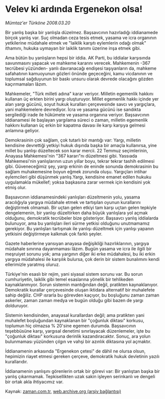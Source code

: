 # Velev ki ardında Ergenekon olsa!

*Mümtaz'er Türköne 2008.03.20*

<tr><td class="metin" colspan="2" style="padding-top: 20px; padding-left: 5px; padding-right: 10px;">Bir yanlış başka bir yanlışla düzelmez. Başsavcının hazırladığı iddianamede birçok yanlış var. Suç olmadan ceza tesis etmek, yasama ve icra organının yetkilerine müdahale etmek ve "laiklik karşıtı eylemlerin odağı olmak" ithamını, hukuka uymayan bir laiklik tanımı üzerine inşa etmek gibi.</td></tr><tr><td class="metin" colspan="2" style="padding-top: 20px; padding-left: 5px; padding-right: 10px;"><p>Ama bütün bu yanlışların hepsi bir iddia. AK Parti, bu iddialar karşısında savunmasını yapacak ve mahkeme kararını verecek. Mahkemenin -367 tecrübesi yüzünden- yanlı davranacağı endişesi taşıyanların da, mahkeme safahatının kamuoyunun gözleri önünde geçeceğini, kamu vicdanının ve toplumsal sağduyunun bir baskı unsuru olarak devrede olacağını gözden kaçırmamaları lâzım.
<p>Mahkemeler, "Türk milleti adına" karar veriyor. Milletin egemenlik hakkını kullanan üç erkten birini yargı oluşturuyor. Millet egemenlik hakkı içinde yer alan yargı gücünü, soyut hukuk kuralları çerçevesinde savcı ve yargıçlara, yani mahkemelere devrediyor. İcra ve yasama gücünü ise sandıkta sergilediği irade ile hükümete ve yasama organına veriyor. Başsavcının iddianamesi ile başlayan yargılama süreci o zaman, milletin egemenlik hakkını kullanan üç erkin bir kapatma davası ile karşı karşıya gelmesi anlamına geliyor.
<p>Demokrasinin çok sağlam, çok tutarlı bir mantığı var: Yargı, milletin kendisine devrettiği yetkiyi hukuk dışında başka bir amaçla kullanırsa, yine millet bu yanlışı düzeltecek son karar mercii. 22 Temmuz seçimlerinin, Anayasa Mahkemesi'nin "367 kararı"nı düzeltmesi gibi. Yassıada Mahkemesi'nin yanlışlarının uzun yıllar boyu, tekrar tekrar tashih edilmesi gibi. Güveneceğimiz şey, yargı erkinin de eninde sonunda demokrasinin bu sağlam muhakemesine boyun eğmek zorunda oluşu. Yargıçları intihar eylemcileri gibi düşünmek yanlış.Yargı, kendisine emanet edilen hukuku uygulamakla mükellef; yoksa başkasına zarar vermek için kendisini yok etmiş olur.
<p>Başsavcının iddianamesindeki yanlışları düzeltmenin yolu, yasama aracılığıyla yargıya müdahale etmek ve tartışılan oyunun kurallarını değiştirmek olmamalı. Bir uçtan gelen etkiyi tam karşı uçtan gelen tepkiyle dengelemenin, bir yanlışı düzeltirken daha büyük yanlışlara yol açmak olduğunu, demokratik tecrübeler bize gösteriyor. Başsavcı yanlış iddialarda bulunuyor, ama bu yanlışları ileri sürme yetkisi olduğunu unutmamamız gerekiyor. Bu yanlışları tartışmak ile yanlışı düzeltmek için yanlışı yapanın yetkisini değiştirmeye kalkmak çok farklı şeyler. 
<p>Gazete haberlerine yansıyan anayasa değişikliği hazırlıklarının, yargıya müdahale sınırına dayanmaması lâzım. Bugün yasama ve icra ile ilgili bir meşruiyet sorunu yok; ama yargının diğer iki erke müdahalesi, bu iki erkin yargıya müdahalesi ile karşılık bulursa, çok derin bir sistem bunalımını kendi ellerimizle yaratmış oluruz.
<p>Türkiye'nin esaslı bir rejim, yani siyasal sistem sorunu var. Bu sorun cumhuriyetin, laiklik gibi temel esaslarına yönelik bir tehlikeden kaynaklanmıyor. Sorun sistemin mantığından değil, pratikten kaynaklanıyor. Demokratik kurallar çerçevesinde oluşan iktidara alternatif bir muhalefete sahip değiliz. CHP ısrarla bu görevden kaçıyor, bu boşluğunu zaman zaman askerler, zaman zaman medya ve bugün olduğu gibi bazen de yargı dolduruyor. 
<p>Sistemin kendisinden, anayasal kurallardan değil; ama pratikten yani muhalefet boşluğundan kaynaklanan bir "çoğunluk diktası" korkusu, toplumun hiç olmazsa % 20'sine egemen durumda. Başsavcının teşebbüsüne karşı, yargısal denetimi sınırlayacak düzenlemeler, işte bu "çoğunluk diktası" korkusuna derinlik kazandıracaktır. Sonuç, ara yolun bulunmaması yüzünden çılgın ve vahşi bir azınlık diktasına yol açmaktır.
<p>İddianamenin arkasında "Ergenekon çetesi" de dâhil ne olursa olsun, hepimizin riayet etmesi gereken çerçeve, demokratik hukuk devletinin yazılı kurallarıdır. 
<p>İddianamenin yanlışını görenlerin ortak bir görevi var: Bir yanlıştan başka bir yanlış çıkarmamak. Tepkisellikten uzak sakin işleyen serinkanlı ve dengeli bir ortak akla ihtiyacımız var.<br/></p></p></p></p></p></p></p></p></p></td></tr>

Kaynak: [zaman.com.tr](http://zaman.com.tr/yazar.do?yazino=666867), [web.archive.org (arşiv bağlantısı)](http://web.archive.org/web/20080416181122/http://www.zaman.com.tr:80/yazar.do?yazino=666867)
